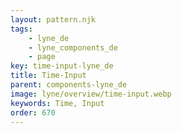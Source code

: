 ```yaml
---
layout: pattern.njk
tags: 
    - lyne_de
    - lyne_components_de
    - page
key: time-input-lyne_de
title: Time-Input
parent: components-lyne_de
image: lyne/overview/time-input.webp
keywords: Time, Input
order: 670
---
```

